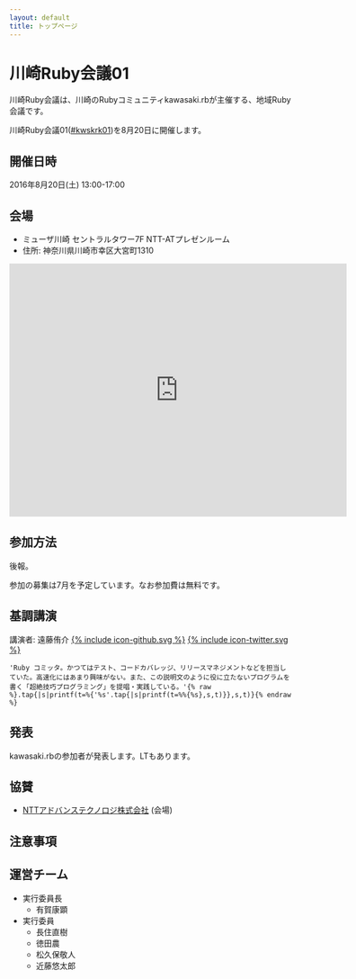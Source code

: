 ```yaml
---
layout: default
title: トップページ
---
```


# 川崎Ruby会議01

川崎Ruby会議は、川崎のRubyコミュニティkawasaki.rbが主催する、地域Ruby会議です。

<!-- ハッシュタグ合ってますか -->

川崎Ruby会議01([#kwskrk01](https://twitter.com/search?f=realtime&q=%23kwskrk01))を8月20日に開催します。

<!--

## 開催趣旨

-->

## 開催日時

2016年8月20日(土) 13:00-17:00

## 会場

* ミューザ川崎 セントラルタワー7F NTT-ATプレゼンルーム
* 住所: 神奈川県川崎市幸区大宮町1310

<div class="ggmap">
  <iframe src="https://www.google.com/maps/embed?pb=!1m14!1m8!1m3!1d3246.9198213226173!2d139.69482635!3d35.530979!3m2!1i1024!2i768!4f13.1!3m3!1m2!1s0x6018609f1fb21e4f%3A0x71354a4d3e55903e!2z44CSMjEyLTAwMTQg56We5aWI5bed55yM5bed5bSO5biC5bm45Yy65aSn5a6u55S677yR77yT77yR77yQIOODn-ODpeODvOOCtuW3neW0juOCu-ODs-ODiOODqeODq-OCv-ODr-ODvA!5e0!3m2!1sja!2sjp!4v1411054749334" width="600" height="450" frameborder="0" style="border:0"></iframe>
</div>

## 参加方法

後報。

参加の募集は7月を予定しています。なお参加費は無料です。

<!--

## タイムテーブル

|時間|内容|
|13:00-|基調講演|
|14:00-|休憩|
|14:20-|発表(3名)|
|15:20-|休憩|
|15:40-|発表(3名)|
|16:20-|LT(4名)|
|17:00 |閉会|

-->

## 基調講演

講演者: 遠藤侑介
<a href="https://github.com/mame"><span class="icon icon--github">{% include icon-github.svg %}</span></a>
<a href="https://twitter.com/mametter"><span class="icon icon--twitter">{% include icon-twitter.svg %}</span></a>

`'Ruby コミッタ。かつてはテスト、コードカバレッジ、リリースマネジメントなどを担当していた。高速化にはあまり興味がない。また、この説明文のように役に立たないプログラムを書く「超絶技巧プログラミング」を提唱・実践している。'{% raw %}.tap{|s|printf(t=%{'%s'.tap{|s|printf(t=%%{%s},s,t)}},s,t)}{% endraw %}`

## 発表

kawasaki.rbの参加者が発表します。LTもあります。

<!--

決まったらここに発表者を追記してゆく
6人くらいなら、ページは分けないつもり

-->

## 協賛

<!--
* [一般社団法人 日本Rubyの会](http://ruby-no-kai.org/)
-->

* [NTTアドバンステクノロジ株式会社](http://www.ntt-at.co.jp/) (会場)

## 注意事項

<!--
注意事項をここに記載する
-->

## 運営チーム

* 実行委員長
  * 有賀康顕
* 実行委員
  * 長住直樹
  * 徳田農
  * 松久保敬人
  * 近藤悠太郎
